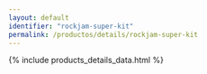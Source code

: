```yaml
---
layout: default
identifier: "rockjam-super-kit"
permalink: /productos/details/rockjam-super-kit
---
```


{% include products_details_data.html %}
